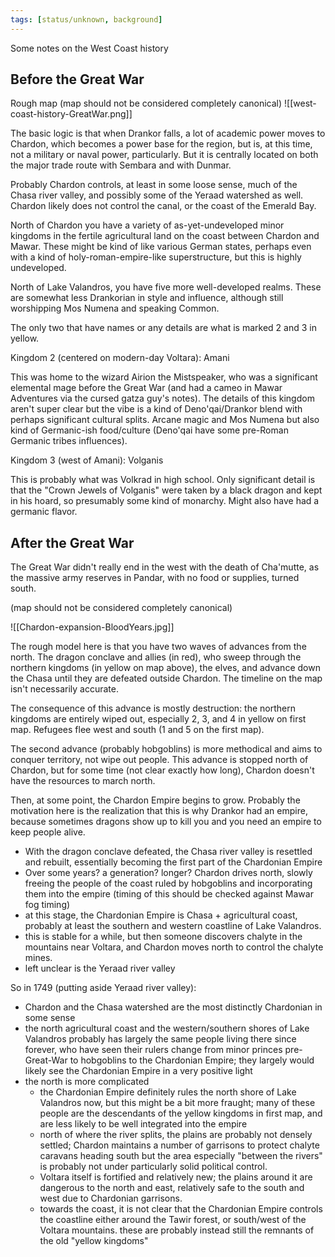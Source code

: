 ```yaml
---
tags: [status/unknown, background]
---
```


Some notes on the West Coast history

## Before the Great War

Rough map (map should not be considered completely canonical)
![[west-coast-history-GreatWar.png]]

The basic logic is that when Drankor falls, a lot of academic power moves to Chardon, which becomes a power base for the region, but is, at this time, not a military or naval power, particularly. But it is centrally located on both the major trade route with Sembara and with Dunmar. 

Probably Chardon controls, at least in some loose sense, much of the Chasa river valley, and possibly some of the Yeraad watershed as well. Chardon likely does not control the canal, or the coast of the Emerald Bay. 

North of Chardon you have a variety of as-yet-undeveloped minor kingdoms in the fertile agricultural land on the coast between Chardon and Mawar. These might be kind of like various German states, perhaps even with a kind of holy-roman-empire-like superstructure, but this is highly undeveloped. 

North of Lake Valandros, you have five more well-developed realms. These are somewhat less Drankorian in style and influence, although still worshipping Mos Numena and speaking Common. 

The only two that have names or any details are what is marked 2 and 3 in yellow.

Kingdom 2 (centered on modern-day Voltara): Amani

This was home to the wizard Airion the Mistspeaker, who was a significant elemental mage before the Great War (and had a cameo in Mawar Adventures via the cursed gatza guy's notes). The details of this kingdom aren't super clear but the vibe is a kind of Deno'qai/Drankor blend with perhaps significant cultural splits. Arcane magic and Mos Numena but also kind of Germanic-ish food/culture (Deno'qai have some pre-Roman Germanic tribes influences).

Kingdom 3 (west of Amani): Volganis

This is probably what was Volkrad in high school. Only significant detail is that the "Crown Jewels of Volganis" were taken by a black dragon and kept in his hoard, so presumably some kind of monarchy. Might also have had a germanic flavor. 

## After the Great War

The Great War didn't really end in the west with the death of Cha'mutte, as the massive army reserves in Pandar, with no food or supplies, turned south. 

(map should not be considered completely canonical)

![[Chardon-expansion-BloodYears.jpg]]

The rough model here is that you have two waves of advances from the north. The dragon conclave and allies (in red), who sweep through the northern kingdoms (in yellow on map above), the elves, and advance down the Chasa until they are defeated outside Chardon. The timeline on the map isn't necessarily accurate. 

The consequence of this advance is mostly destruction: the northern kingdoms are entirely wiped out, especially 2, 3, and 4 in yellow on first map. Refugees flee west and south (1 and 5 on the first map).

The second advance (probably hobgoblins) is more methodical and aims to conquer territory, not wipe out people. This advance is stopped north of Chardon, but for some time (not clear exactly how long), Chardon doesn't have the resources to march north. 

Then, at some point, the Chardon Empire begins to grow. Probably the motivation here is the realization that this is why Drankor had an empire, because sometimes dragons show up to kill you and you need an empire to keep people alive. 
- With the dragon conclave defeated, the Chasa river valley is resettled and rebuilt, essentially becoming the first part of the Chardonian Empire
- Over some years? a generation? longer? Chardon drives north, slowly freeing the people of the coast ruled by hobgoblins and incorporating them into the empire (timing of this should be checked against Mawar fog timing)
- at this stage, the Chardonian Empire is Chasa + agricultural coast, probably at least the southern and western coastline of Lake Valandros.
- this is stable for a while, but then someone discovers chalyte in the mountains near Voltara, and Chardon moves north to control the chalyte mines. 
- left unclear is the Yeraad river valley

So in 1749 (putting aside Yeraad river valley):
- Chardon and the Chasa watershed are the most distinctly Chardonian in some sense
- the north agricultural coast and the western/southern shores of Lake Valandros probably has largely the same people living there since forever, who have seen their rulers change from minor princes pre-Great-War to hobgoblins to the Chardonian Empire; they largely would likely see the Chardonian Empire in a very positive light
- the north is more complicated
	- the Chardonian Empire definitely rules the north shore of Lake Valandros now, but this might be a bit more fraught; many of these people are the descendants of the yellow kingdoms in first map, and are less likely to be well integrated into the empire
	- north of where the river splits, the plains are probably not densely settled; Chardon maintains a number of garrisons to protect chalyte caravans heading south but the area especially "between the rivers" is probably not under particularly solid political control.
	- Voltara itself is fortified and relatively new; the plains around it are dangerous to the north and east, relatively safe to the south and west due to Chardonian garrisons. 
	- towards the coast, it is not clear that the Chardonian Empire controls the coastline either around the Tawir forest, or south/west of the Voltara mountains. these are probably instead still the remnants of the old "yellow kingdoms"